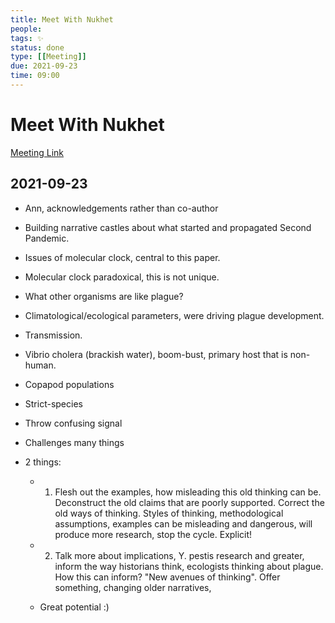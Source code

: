 ```yaml
---
title: Meet With Nukhet
people:
tags: ✨
status: done
type: [[Meeting]]
due: 2021-09-23
time: 09:00
---
```


# Meet With Nukhet

[Meeting Link]()

## 2021-09-23

- Ann, acknowledgements rather than co-author
- Building narrative castles about what started and propagated Second Pandemic.
- Issues of molecular clock, central to this paper.
- Molecular clock paradoxical, this is not unique.
- What other organisms are like plague?
- Climatological/ecological parameters, were driving plague development.
- Transmission.
- Vibrio cholera (brackish water), boom-bust, primary host that is non-human.
- Copapod populations
- Strict-species
- Throw confusing signal
- Challenges many things

- 2 things:
	- 1. Flesh out the examples, how misleading this old thinking can be. Deconstruct the old claims that are poorly supported. Correct the old ways of thinking. Styles of thinking, methodological assumptions, examples can be misleading and dangerous, will produce more research, stop the cycle.  Explicit!
	- 2. Talk more about implications, Y. pestis research and greater, inform the way historians think, ecologists thinking about plague. How this can inform? "New avenues of thinking". Offer something, changing older narratives,
	
	- Great potential :)